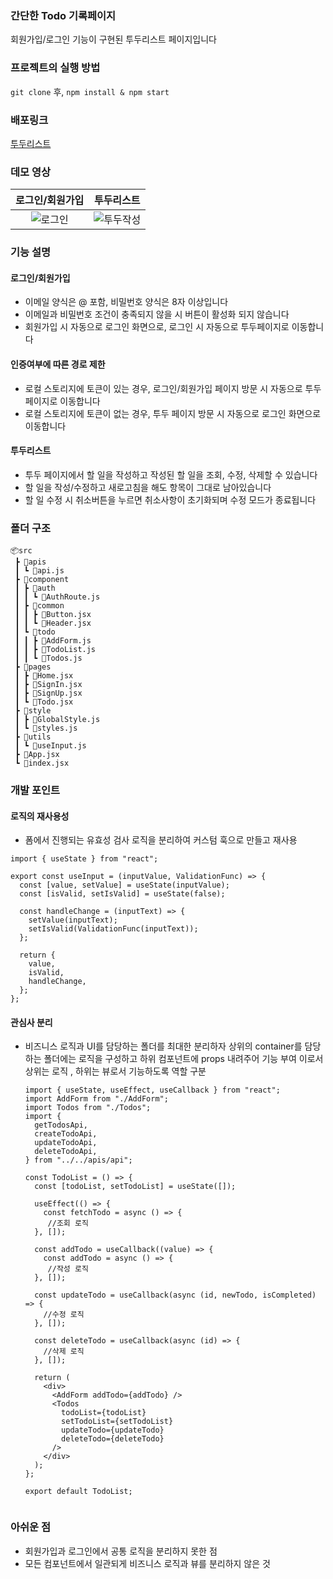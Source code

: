 ### 간단한 Todo 기록페이지

회원가입/로그인 기능이 구현된 투두리스트 페이지입니다

### 프로젝트의 실행 방법

`git clone` 후, `npm install & npm start`

### 배포링크

[투두리스트](https://wanted-pre-onboarding-frontend-chocho.netlify.app/)

### 데모 영상

| 로그인/회원가입 | 투두리스트 | 
|:-:| :-:|
|![로그인](https://github.com/chochojj/wanted-pre-onboarding-frontend/assets/104323906/4c308397-6daf-465c-926c-016e08605a2e) | ![투두작성](https://github.com/chochojj/wanted-pre-onboarding-frontend/assets/104323906/3e81e8f9-d8dd-4945-98b4-90c92ba8fb52)|

### 기능 설명

#### 로그인/회원가입

- 이메일 양식은 @ 포함, 비밀번호 양식은 8자 이상입니다
- 이메일과 비밀번호 조건이 충족되지 않을 시 버튼이 활성화 되지 않습니다
- 회원가입 시 자동으로 로그인 화면으로, 로그인 시 자동으로 투두페이지로 이동합니다

#### 인증여부에 따른 경로 제한
- 로컬 스토리지에 토큰이 있는 경우, 로그인/회원가입 페이지 방문 시 자동으로 투두 페이지로 이동합니다
- 로컬 스토리지에 토큰이 없는 경우, 투두 페이지 방문 시 자동으로 로그인 화면으로 이동합니다
  
#### 투두리스트

- 투두 페이지에서 할 일을 작성하고 작성된 할 일을 조회, 수정, 삭제할 수 있습니다
- 할 일을 작성/수정하고 새로고침을 해도 항목이 그대로 남아있습니다
- 할 일 수정 시 취소버튼을 누르면 취소사항이 초기화되며 수정 모드가 종료됩니다

### 폴더 구조
```
📦src
 ┣ 📂apis
 ┃ ┗ 📜api.js
 ┣ 📂component
 ┃ ┣ 📂auth
 ┃ ┃ ┗ 📜AuthRoute.js
 ┃ ┣ 📂common
 ┃ ┃ ┣ 📜Button.jsx
 ┃ ┃ ┗ 📜Header.jsx
 ┃ ┗ 📂todo
 ┃ ┃ ┣ 📜AddForm.js
 ┃ ┃ ┣ 📜TodoList.js
 ┃ ┃ ┗ 📜Todos.js
 ┣ 📂pages
 ┃ ┣ 📜Home.jsx
 ┃ ┣ 📜SignIn.jsx
 ┃ ┣ 📜SignUp.jsx
 ┃ ┗ 📜Todo.jsx
 ┣ 📂style
 ┃ ┣ 📜GlobalStyle.js
 ┃ ┗ 📜styles.js
 ┣ 📂utils
 ┃ ┗ 📜useInput.js
 ┣ 📜App.jsx
 ┗ 📜index.jsx
```

### 개발 포인트
#### 로직의 재사용성
- 폼에서 진행되는 유효성 검사 로직을 분리하여 커스텀 훅으로 만들고 재사용
```
import { useState } from "react";

export const useInput = (inputValue, ValidationFunc) => {
  const [value, setValue] = useState(inputValue);
  const [isValid, setIsValid] = useState(false);

  const handleChange = (inputText) => {
    setValue(inputText);
    setIsValid(ValidationFunc(inputText));
  };

  return {
    value,
    isValid,
    handleChange,
  };
};
```
  
#### 관심사 분리
- 비즈니스 로직과 UI를 담당하는 폴더를 최대한 분리하자
  상위의 container를 담당하는 폴더에는 로직을 구성하고 하위 컴포넌트에 props 내려주어 기능 부여
  이로서 상위는 로직 , 하위는 뷰로서 기능하도록 역할 구분
  
  ```
  import { useState, useEffect, useCallback } from "react";
  import AddForm from "./AddForm";
  import Todos from "./Todos";
  import {
    getTodosApi,
    createTodoApi,
    updateTodoApi,
    deleteTodoApi,
  } from "../../apis/api";
  
  const TodoList = () => {
    const [todoList, setTodoList] = useState([]);
  
    useEffect(() => {
      const fetchTodo = async () => {
       //조회 로직
    }, []);
  
    const addTodo = useCallback((value) => {
      const addTodo = async () => {
       //작성 로직
    }, []);
  
    const updateTodo = useCallback(async (id, newTodo, isCompleted) => {
      //수정 로직
    }, []);
  
    const deleteTodo = useCallback(async (id) => {
      //삭제 로직
    }, []);
  
    return (
      <div>
        <AddForm addTodo={addTodo} />
        <Todos
          todoList={todoList}
          setTodoList={setTodoList}
          updateTodo={updateTodo}
          deleteTodo={deleteTodo}
        />
      </div>
    );
  };
  
  export default TodoList;
 
### 아쉬운 점
- 회원가입과 로그인에서 공통 로직을 분리하지 못한 점
- 모든 컴포넌트에서 일관되게 비즈니스 로직과 뷰를 분리하지 않은 것
